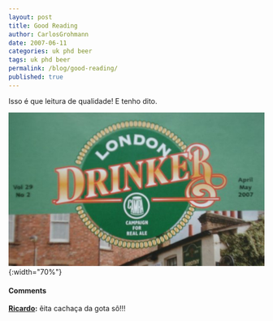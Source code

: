 ```yaml
---
layout: post
title: Good Reading
author: CarlosGrohmann
date: 2007-06-11
categories: uk phd beer
tags: uk phd beer
permalink: /blog/good-reading/
published: true
---
```


Isso é que leitura de qualidade! E tenho dito.  

![](/img/london_drinker.jpg){:width="70%"} 



#### Comments

**[Ricardo](#42 "2007-06-11 20:59:31"):** êita cachaça da gota sô!!!



